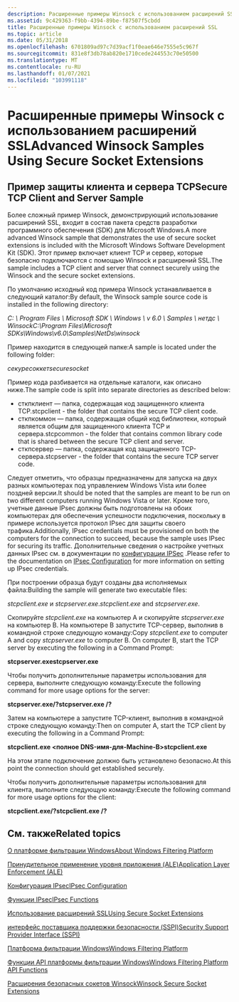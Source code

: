```yaml
---
description: Расширенные примеры Winsock с использованием расширений SSL
ms.assetid: 9c429363-f9bb-4394-89be-f87507f5cbdd
title: Расширенные примеры Winsock с использованием расширений SSL
ms.topic: article
ms.date: 05/31/2018
ms.openlocfilehash: 6701809ad97c7d39acf1f0eae646e7555e5c967f
ms.sourcegitcommit: 831e8f3db78ab820e1710cede244553c70e50500
ms.translationtype: MT
ms.contentlocale: ru-RU
ms.lasthandoff: 01/07/2021
ms.locfileid: "103991118"
---
```

# <a name="advanced-winsock-samples-using-secure-socket-extensions"></a><span data-ttu-id="a0326-103">Расширенные примеры Winsock с использованием расширений SSL</span><span class="sxs-lookup"><span data-stu-id="a0326-103">Advanced Winsock Samples Using Secure Socket Extensions</span></span>

## <a name="secure-tcp-client-and-server-sample"></a><span data-ttu-id="a0326-104">Пример защиты клиента и сервера TCP</span><span class="sxs-lookup"><span data-stu-id="a0326-104">Secure TCP Client and Server Sample</span></span>

<span data-ttu-id="a0326-105">Более сложный пример Winsock, демонстрирующий использование расширений SSL, входит в состав пакета средств разработки программного обеспечения (SDK) для Microsoft Windows.</span><span class="sxs-lookup"><span data-stu-id="a0326-105">A more advanced Winsock sample that demonstrates the use of secure socket extensions is included with the Microsoft Windows Software Development Kit (SDK).</span></span> <span data-ttu-id="a0326-106">Этот пример включает клиент TCP и сервер, которые безопасно подключаются с помощью Winsock и расширений SSL.</span><span class="sxs-lookup"><span data-stu-id="a0326-106">The sample includes a TCP client and server that connect securely using the Winsock and the secure socket extensions.</span></span>

<span data-ttu-id="a0326-107">По умолчанию исходный код примера Winsock устанавливается в следующий каталог:</span><span class="sxs-lookup"><span data-stu-id="a0326-107">By default, the Winsock sample source code is installed in the following directory:</span></span>

<span data-ttu-id="a0326-108">*C: \\ Program Files \\ Microsoft SDK \\ Windows \\ v 6.0 \\ Samples \\ нетдс \\ Winsock*</span><span class="sxs-lookup"><span data-stu-id="a0326-108">*C:\\Program Files\\Microsoft SDKs\\Windows\\v6.0\\Samples\\NetDs\\winsock*</span></span>

<span data-ttu-id="a0326-109">Пример находится в следующей папке:</span><span class="sxs-lookup"><span data-stu-id="a0326-109">A sample is located under the following folder:</span></span>

<span data-ttu-id="a0326-110">*секуресоккет*</span><span class="sxs-lookup"><span data-stu-id="a0326-110">*securesocket*</span></span>

<span data-ttu-id="a0326-111">Пример кода разбивается на отдельные каталоги, как описано ниже.</span><span class="sxs-lookup"><span data-stu-id="a0326-111">The sample code is split into separate directories as described below:</span></span>

-   <span data-ttu-id="a0326-112">сткпклиент — папка, содержащая код защищенного клиента TCP.</span><span class="sxs-lookup"><span data-stu-id="a0326-112">stcpclient - the folder that contains the secure TCP client code.</span></span>
-   <span data-ttu-id="a0326-113">сткпкоммон — папка, содержащая общий код библиотеки, который является общим для защищенного клиента TCP и сервера.</span><span class="sxs-lookup"><span data-stu-id="a0326-113">stcpcommon - the folder that contains common library code that is shared between the secure TCP client and server.</span></span>
-   <span data-ttu-id="a0326-114">сткпсервер — папка, содержащая код защищенного TCP-сервера.</span><span class="sxs-lookup"><span data-stu-id="a0326-114">stcpserver - the folder that contains the secure TCP server code.</span></span>

<span data-ttu-id="a0326-115">Следует отметить, что образцы предназначены для запуска на двух разных компьютерах под управлением Windows Vista или более поздней версии.</span><span class="sxs-lookup"><span data-stu-id="a0326-115">It should be noted that the samples are meant to be run on two different computers running Windows Vista or later.</span></span> <span data-ttu-id="a0326-116">Кроме того, учетные данные IPsec должны быть подготовлены на обоих компьютерах для обеспечения успешности подключения, поскольку в примере используется протокол IPsec для защиты своего трафика.</span><span class="sxs-lookup"><span data-stu-id="a0326-116">Additionally, IPsec credentials must be provisioned on both the computers for the connection to succeed, because the sample uses IPsec for securing its traffic.</span></span> <span data-ttu-id="a0326-117">Дополнительные сведения о настройке учетных данных IPsec см. в документации по [конфигурации IPSec](/windows/desktop/FWP/ipsec-configuration) .</span><span class="sxs-lookup"><span data-stu-id="a0326-117">Please refer to the documentation on [IPsec Configuration](/windows/desktop/FWP/ipsec-configuration) for more information on setting up IPsec credentials.</span></span>

<span data-ttu-id="a0326-118">При построении образца будут созданы два исполняемых файла:</span><span class="sxs-lookup"><span data-stu-id="a0326-118">Building the sample will generate two executable files:</span></span>

<span data-ttu-id="a0326-119">*stcpclient.exe* и *stcpserver.exe*.</span><span class="sxs-lookup"><span data-stu-id="a0326-119">*stcpclient.exe* and *stcpserver.exe*.</span></span>

<span data-ttu-id="a0326-120">Скопируйте *stcpclient.exe* на компьютер A и скопируйте *stcpserver.exe* на компьютер B. На компьютере B запустите TCP-сервер, выполнив в командной строке следующую команду:</span><span class="sxs-lookup"><span data-stu-id="a0326-120">Copy *stcpclient.exe* to computer A and copy *stcpserver.exe* to computer B. On computer B, start the TCP server by executing the following in a Command Prompt:</span></span>

<span data-ttu-id="a0326-121">**stcpserver.exe**</span><span class="sxs-lookup"><span data-stu-id="a0326-121">**stcpserver.exe**</span></span>

<span data-ttu-id="a0326-122">Чтобы получить дополнительные параметры использования для сервера, выполните следующую команду:</span><span class="sxs-lookup"><span data-stu-id="a0326-122">Execute the following command for more usage options for the server:</span></span>

<span data-ttu-id="a0326-123">**stcpserver.exe/?**</span><span class="sxs-lookup"><span data-stu-id="a0326-123">**stcpserver.exe /?**</span></span>

<span data-ttu-id="a0326-124">Затем на компьютере а запустите TCP-клиент, выполнив в командной строке следующую команду:</span><span class="sxs-lookup"><span data-stu-id="a0326-124">Then on computer A, start the TCP client by executing the following in a Command Prompt:</span></span>

<span data-ttu-id="a0326-125">**stcpclient.exe <полное DNS-имя-для-Machine-B>**</span><span class="sxs-lookup"><span data-stu-id="a0326-125">**stcpclient.exe <fully-qualified-DNS-name-for-machine-B>**</span></span>

<span data-ttu-id="a0326-126">На этом этапе подключение должно быть установлено безопасно.</span><span class="sxs-lookup"><span data-stu-id="a0326-126">At this point the connection should get established securely.</span></span>

<span data-ttu-id="a0326-127">Чтобы получить дополнительные параметры использования для клиента, выполните следующую команду:</span><span class="sxs-lookup"><span data-stu-id="a0326-127">Execute the following command for more usage options for the client:</span></span>

<span data-ttu-id="a0326-128">**stcpclient.exe/?**</span><span class="sxs-lookup"><span data-stu-id="a0326-128">**stcpclient.exe /?**</span></span>

## <a name="related-topics"></a><span data-ttu-id="a0326-129">См. также</span><span class="sxs-lookup"><span data-stu-id="a0326-129">Related topics</span></span>

<dl> <dt>

[<span data-ttu-id="a0326-130">О платформе фильтрации Windows</span><span class="sxs-lookup"><span data-stu-id="a0326-130">About Windows Filtering Platform</span></span>](/windows/desktop/FWP/about-windows-filtering-platform)
</dt> <dt>

[<span data-ttu-id="a0326-131">Принудительное применение уровня приложения (ALE)</span><span class="sxs-lookup"><span data-stu-id="a0326-131">Application Layer Enforcement (ALE)</span></span>](/windows/desktop/FWP/application-layer-enforcement--ale-)
</dt> <dt>

[<span data-ttu-id="a0326-132">Конфигурация IPsec</span><span class="sxs-lookup"><span data-stu-id="a0326-132">IPsec Configuration</span></span>](/windows/desktop/FWP/ipsec-configuration)
</dt> <dt>

[<span data-ttu-id="a0326-133">Функции IPsec</span><span class="sxs-lookup"><span data-stu-id="a0326-133">IPsec Functions</span></span>](/windows/desktop/FWP/fwp-ipsec-functions)
</dt> <dt>

[<span data-ttu-id="a0326-134">Использование расширений SSL</span><span class="sxs-lookup"><span data-stu-id="a0326-134">Using Secure Socket Extensions</span></span>](using-secure-socket-extensions.md)
</dt> <dt>

[<span data-ttu-id="a0326-135">интерфейс поставщика поддержки безопасности (SSPI)</span><span class="sxs-lookup"><span data-stu-id="a0326-135">Security Support Provider Interface (SSPI)</span></span>](/windows/desktop/Rpc/security-support-provider-interface-sspi-)
</dt> <dt>

[<span data-ttu-id="a0326-136">Платформа фильтрации Windows</span><span class="sxs-lookup"><span data-stu-id="a0326-136">Windows Filtering Platform</span></span>](/windows/desktop/FWP/windows-filtering-platform-start-page)
</dt> <dt>

[<span data-ttu-id="a0326-137">Функции API платформы фильтрации Windows</span><span class="sxs-lookup"><span data-stu-id="a0326-137">Windows Filtering Platform API Functions</span></span>](/windows/desktop/FWP/fwp-functions)
</dt> <dt>

[<span data-ttu-id="a0326-138">Расширения безопасных сокетов Winsock</span><span class="sxs-lookup"><span data-stu-id="a0326-138">Winsock Secure Socket Extensions</span></span>](winsock-secure-socket-extensions.md)
</dt> </dl>

 

 
